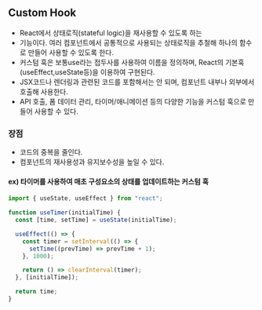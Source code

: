 ## Custom Hook

- React에서 상태로직(stateful logic)을 재사용할 수 있도록 하는
- 기능이다.
  여러 컴포넌트에서 공통적으로 사용되는 상태로직을 추철해 하나의 함수로 만들어 사용할 수 있도록 한다.
- 커스텀 훅은 보통use라는 접두사를 사용하여 이름을 정의하며, React의 기본훅(useEffect,useState등)을 이용하여 구현된다.
- JSX코드나 렌더링과 관련된 코드를 포함해서는 안 되며, 컴포넌트 내부나 외부에서 호출해 사용한다.
- API 호출, 폼 데이터 관리, 타이머/애니메이션 등의 다양한 기능을 커스텀 훅으로 만들어 사용할 수 있다.

### 장점

- 코드의 중복을 줄인다.
- 컴포넌트의 재사용성과 유지보수성을 높일 수 있다.

#### ex) 타이머를 사용하여 매초 구성요소의 상태를 업데이트하는 커스텀 훅

```js
import { useState, useEffect } from "react";

function useTimer(initialTime) {
  const [time, setTime] = useState(initialTime);

  useEffect(() => {
    const timer = setInterval(() => {
      setTime((prevTime) => prevTime + 1);
    }, 1000);

    return () => clearInterval(timer);
  }, [initialTime]);

  return time;
}
```
